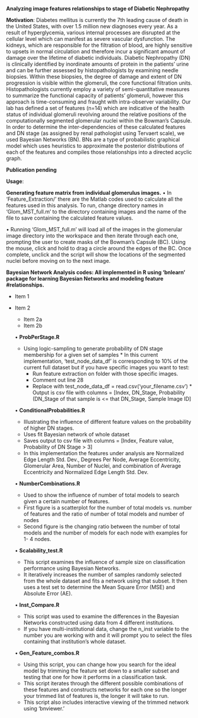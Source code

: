 **Analyzing image features relationships to stage of Diabetic Nephropathy**

**Motivation**: 
  Diabetes mellitus is currently the 7th leading cause of death in the United States, with over 1.5 million new diagnoses every year.  As a result of hyperglycemia, various internal processes are disrupted at the cellular level which can manifest as severe vascular dysfunction.  The kidneys, which are responsible for the filtration of blood, are highly sensitive to upsets in normal circulation and therefore incur a significant amount of damage over the lifetime of diabetic individuals.  Diabetic Nephropathy (DN) is clinically identified by inordinate amounts of protein in the patients’ urine and can be further assessed by histopathologists by examining needle biopsies.  Within these biopsies, the degree of damage and extent of DN progression is visible within the glomeruli, the core functional filtration units.  Histopathologists currently employ a variety of semi-quantitative measures to summarize the functional capacity of patients’ glomeruli, however this approach is time-consuming and fraught with intra-observer variability.  Our lab has defined a set of features (n=14) which are indicative of the health status of individual glomeruli revolving around the relative positions of the computationally segmented glomerular nuclei within the Bowman’s Capsule.  In order to determine the inter-dependencies of these calculated features and DN stage (as assigned by renal pathologist using Tervaert scale), we used Bayesian Networks (BN).  BNs are a type of probabilistic graphical model which uses heuristics to approximate the posterior distributions of each of the features and compiles those relationships into a directed acyclic graph.  

**Publication pending**

**Usage**:

**Generating feature matrix from individual glomerulus images.**
  •	In ‘Feature_Extraction/’ there are the Matlab codes used to calculate all the features used in this analysis.  To run, change directory names in ‘Glom_MST_full.m’ to the directory containing images and the name of the file to save containing the calculated feature values.
  
  •	Running ‘Glom_MST_full.m’ will load all of the images in the glomerular image directory into the workspace and then iterate through each one, prompting the user to create masks of the Bowman’s Capsule (BC).  Using the mouse, click and hold to drag a circle around the edges of the BC.  Once complete, unclick and the script will show the locations of the segmented nuclei before moving on to the next image.

**Bayesian Network Analysis codes: All implemented in R using ‘bnlearn’ package for learning Bayesian Networks and modeling feature #relationships.**

* Item 1
* Item 2
  * Item 2a
  * Item 2b

  •	**ProbPerStage.R**
   *	Using logic-sampling to generate probability of DN stage membership for a given set of samples
      *	In this current implementation, ‘test_node_data_df’ is corresponding to 10% of the current full dataset but if you have specific        images you want to test:
        *	Run feature extraction on folder with those specific images.
        *	Comment out line 28
        *	Replace with test_node_data_df = read.csv(‘your_filename.csv’)
      *	Output is csv file with columns = [Index, DN_Stage, Probability (DN_Stage of that sample is <= that DN_Stage, Sample Image ID]
    
  •	**ConditionalProbabilities.R**
    -	Illustrating the influence of different feature values on the probability of higher DN stages.
    -	Uses fit Bayesian network of whole dataset
    -	Saves output to csv file with columns = [Index, Feature value, Probability of DN Stage > 3]
    -	In this implementation the features under analysis are Normalized Edge Length Std. Dev., Degrees Per Node, Average Eccentricity,        Glomerular Area, Number of Nuclei, and combination of Average Eccentricity and Normalized Edge Length Std. Dev. 
    
  •	**NumberCombinations.R**
    -	Used to show the influence of number of total models to search given a certain number of features.  
    -	First figure is a scatterplot for the number of total models vs. number of features and the ratio of number of total models and       number of nodes
    -	Second figure is the changing ratio between the number of total models and the number of models for each node with examples for 1-      4 nodes.
    
  •	**Scalability_test.R**
    -	This script examines the influence of sample size on classification performance using Bayesian Networks.  
    -	It iteratively increases the number of samples randomly selected from the whole dataset and fits a network using that subset.  It     then uses a test set to determine the Mean Square Error (MSE) and Absolute Error (AE).
    
  •	**Inst_Compare.R**
    -	This script was used to examine the differences in the Bayesian Networks constructed using data from 4 different institutions.
    -	If you have multi-institutional data, change the n_inst variable to the number you are working with and it will prompt you to         select the files containing that institution’s whole dataset.
    
  •	**Gen_Feature_combos.R**
    -	Using this script, you can change how you search for the ideal model by trimming the feature set down to a smaller subset and         testing that one for how it performs in a classification task.
    -	This script iterates through the different possible combinations of these features and constructs networks for each one so the          longer your trimmed list of features is, the longer it will take to run.
    -	This script also includes interactive viewing of the trimmed network using ‘bnviewer.’
